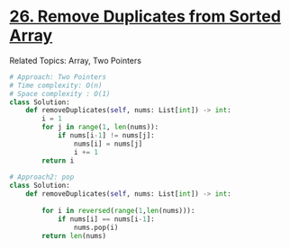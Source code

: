 # [26. Remove Duplicates from Sorted Array](https://leetcode.com/problems/remove-duplicates-from-sorted-array/)

Related Topics: Array, Two Pointers

```python
# Approach: Two Pointers
# Time complexity: O(n)
# Space complexity : O(1)
class Solution:
    def removeDuplicates(self, nums: List[int]) -> int:
        i = 1
        for j in range(1, len(nums)):
            if nums[i-1] != nums[j]:
                nums[i] = nums[j]
                i += 1
        return i
        
# Approach2: pop
class Solution:
    def removeDuplicates(self, nums: List[int]) -> int:
    
        for i in reversed(range(1,len(nums))):
            if nums[i] == nums[i-1]:
                nums.pop(i)
        return len(nums)
```

